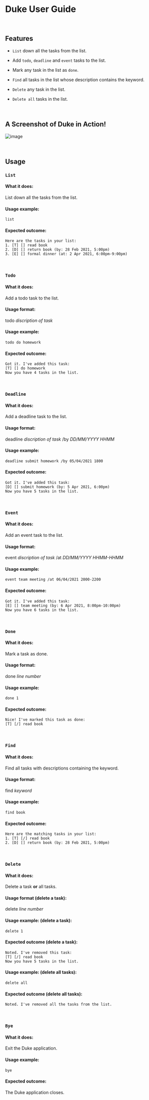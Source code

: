 # Duke User Guide

<br>

## Features

- `List` down all the tasks from the list.

- Add `todo`, `deadline` and `event` tasks to the list.
   
- Mark any task in the list as `done`.

- `Find` all tasks in the list whose description contains the keyword.

- `Delete` any task in the list.

- `Delete all` tasks in the list.

<br>

## A Screenshot of Duke in Action!

![image](Ui.png)

<br>

## Usage

### `List`

#### What it does:

List down all the tasks from the list.

#### Usage example: 

`list`

#### Expected outcome:

```
Here are the tasks in your list:
1. [T] [] read book
2. [D] [] return book (by: 28 Feb 2021, 5:00pm)
3. [E] [] formal dinner (at: 2 Apr 2021, 6:00pm-9:00pm)
```

<br>

### `Todo`

#### What it does:

Add a todo task to the list.

#### Usage format:

todo *discription of task*

#### Usage example:

`todo do homework`

#### Expected outcome:

```
Got it. I've added this task:
[T] [] do homework
Now you have 4 tasks in the list.
```

<br>

### `Deadline`

#### What it does:

Add a deadline task to the list.

#### Usage format:

deadline *discription of task* /by *DD/MM/YYYY HHMM*

#### Usage example:

`deadline submit homework /by 05/04/2021 1800`

#### Expected outcome:

```
Got it. I've added this task:
[D] [] submit homework (by: 5 Apr 2021, 6:00pm)
Now you have 5 tasks in the list.
```

<br>

### `Event`

#### What it does:

Add an event task to the list.

#### Usage format:

event *discription of task* /at *DD/MM/YYYY HHMM-HHMM*

#### Usage example:

`event team meeting /at 06/04/2021 2000-2200`

#### Expected outcome:

```
Got it. I've added this task:
[E] [] team meeting (by: 6 Apr 2021, 8:00pm-10:00pm)
Now you have 6 tasks in the list.
```

<br>

### `Done`

#### What it does:

Mark a task as done.

#### Usage format:

done *line number*

#### Usage example:

`done 1`

#### Expected outcome:

```
Nice! I've marked this task as done:
[T] [/] read book
```

<br>

### `Find`

#### What it does:

Find all tasks with descriptions containing the keyword.

#### Usage format:

find *keyword*

#### Usage example:

`find book`

#### Expected outcome:

```
Here are the matching tasks in your list:
1. [T] [/] read book
2. [D] [] return book (by: 28 Feb 2021, 5:00pm)
```

<br>

### `Delete`

#### What it does:

Delete a task **or** all tasks.

#### Usage format (delete a task):

delete *line number*

#### Usage example: (delete a task):

`delete 1`

#### Expected outcome (delete a task):

```
Noted. I've removed this task:
[T] [/] read book
Now you have 5 tasks in the list.
```

#### Usage example: (delete all tasks):

`delete all`

#### Expected outcome (delete all tasks):

```
Noted. I've removed all the tasks from the list.
```

<br>

### `Bye`

#### What it does:

Exit the Duke application.

#### Usage example:

`bye`

#### Expected outcome:

The Duke application closes.
